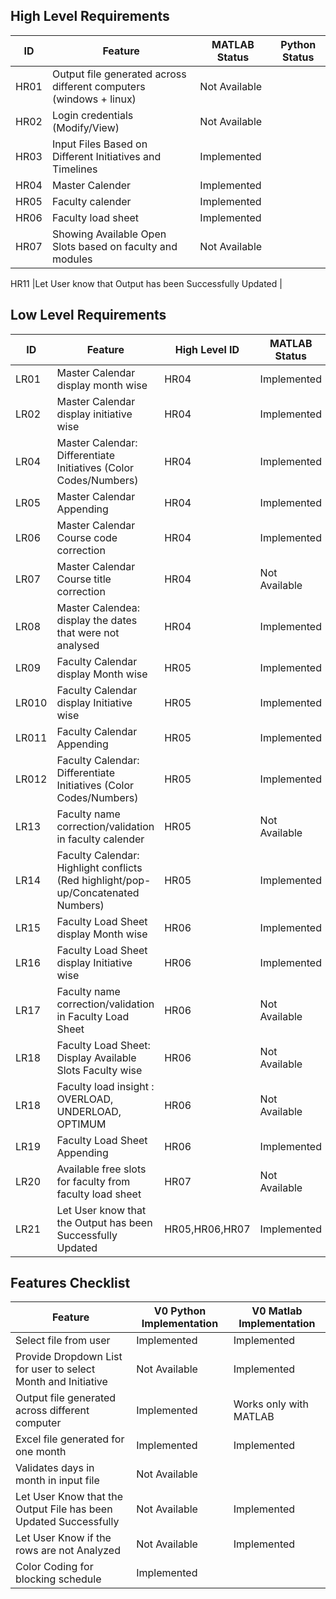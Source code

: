 ## High Level Requirements
|ID|Feature| MATLAB Status| Python Status |
|---|---|---|----|
HR01 |Output file generated across different computers (windows + linux)| Not Available | |
HR02 |Login credentials (Modify/View) | Not Available | |
HR03 |Input Files Based on Different Initiatives and Timelines | Implemented | |
HR04 |Master Calender | Implemented | |
HR05 |Faculty calender | Implemented | |
HR06 |Faculty load sheet | Implemented | |
HR07 | Showing Available Open Slots based on faculty and modules | Not Available | | 




 
HR11 |Let User know that Output has been Successfully Updated |

## Low Level Requirements
|ID|Feature|High Level ID| MATLAB Status| Python Status |
|--|---|---|---|----|
LR01|Master Calendar display month wise |HR04| Implemented | |
LR02|Master Calendar display initiative wise|HR04| Implemented | |
LR04|Master Calendar: Differentiate Initiatives (Color Codes/Numbers)|HR04| Implemented | |
LR05|Master Calendar Appending|HR04| Implemented | | 
LR06|Master Calendar Course code correction|HR04| Implemented | |
LR07|Master Calendar Course title correction|HR04| Not Available | |
LR08|Master Calendea: display the dates that were not analysed|HR04| Implemented | |
LR09|Faculty Calendar display Month wise |HR05| Implemented | |
LR010|Faculty Calendar display Initiative wise|HR05| Implemented | |
LR011|Faculty Calendar Appending|HR05| Implemented | |
LR012|Faculty Calendar: Differentiate Initiatives (Color Codes/Numbers)|HR05| Implemented | |
LR13|Faculty name correction/validation in faculty calender|HR05| Not Available | |
LR14|Faculty Calendar: Highlight conflicts (Red highlight/pop-up/Concatenated Numbers) |HR05| Implemented | |
LR15|Faculty Load Sheet display Month wise |HR06|Implemented | |
LR16|Faculty Load Sheet display Initiative wise|HR06|Implemented | |
LR17|Faculty name correction/validation in Faculty Load Sheet|HR06| Not Available | |
LR18|Faculty Load Sheet: Display Available Slots Faculty wise|HR06| Not Available | | 
LR18|Faculty load insight : OVERLOAD, UNDERLOAD, OPTIMUM |HR06| Not Available | |
LR19|Faculty Load Sheet Appending|HR06| Implemented | |
LR20|Available free slots for faculty from faculty load sheet|HR07| Not Available | |
LR21 |Let User know that the Output has been Successfully Updated |HR05,HR06,HR07|Implemented | |


## Features Checklist

Feature| V0 Python Implementation | V0 Matlab Implementation|
|---|---|---|
Select file from user| Implemented | Implemented |
Provide Dropdown List for user to select Month and Initiative | Not Available | Implemented |
Output file generated across different computer| Implemented |Works only with MATLAB |
Excel file generated for one month | Implemented | Implemented |
Validates days in month in input file| Not Available|
Let User Know that the Output File has been Updated Successfully | Not Available |Implemented |
Let User Know if the rows are not Analyzed | Not Available | Implemented |
Color Coding for blocking schedule | Implemented | |









